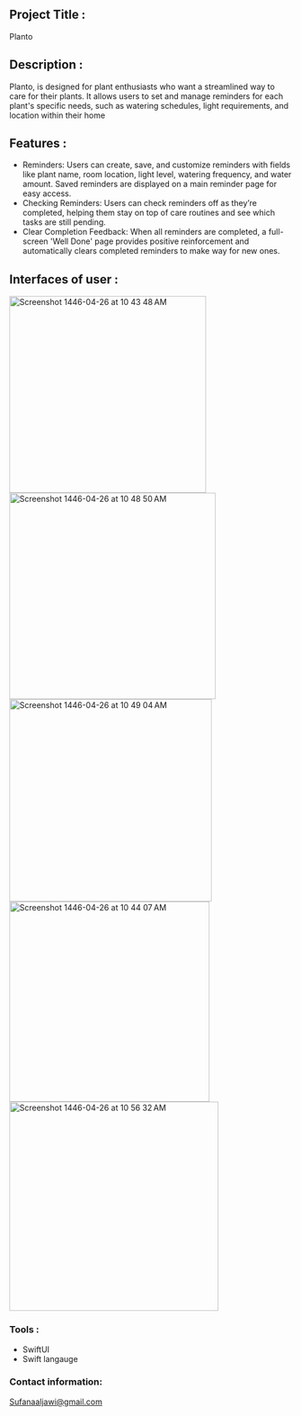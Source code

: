 ## Project Title :
Planto
## Description :
Planto, is designed for plant enthusiasts who want a streamlined way to care for their plants. It allows users to set and manage reminders for each plant's specific needs, such as watering schedules, light requirements, and location within their home
## Features :
- Reminders: 
Users can create, save, and customize reminders with fields like plant name, room location, light level, watering frequency, and water amount. Saved reminders are displayed on a main reminder page for easy access.
- Checking Reminders: 
Users can check reminders off as they’re completed, helping them stay on top of care routines and see which tasks are still pending.
- Clear Completion Feedback:
When all reminders are completed, a full-screen 'Well Done' page provides positive reinforcement and automatically clears completed reminders to make way for new ones.

## Interfaces of user :
<img width="350" alt="Screenshot 1446-04-26 at 10 43 48 AM" src="https://github.com/user-attachments/assets/26f87aa8-25d3-4ab3-8d69-4715abe639c1">
<img width="367" alt="Screenshot 1446-04-26 at 10 48 50 AM" src="https://github.com/user-attachments/assets/fd6ebe89-17de-44d4-8dc2-37834ac8742e">
<img width="360" alt="Screenshot 1446-04-26 at 10 49 04 AM" src="https://github.com/user-attachments/assets/6fad2788-26de-48d0-be6e-cedb58ef3b2d">
<img width="356" alt="Screenshot 1446-04-26 at 10 44 07 AM" src="https://github.com/user-attachments/assets/55aeb76d-0d4a-4eef-a9be-76573b47e8df">
<img width="372" alt="Screenshot 1446-04-26 at 10 56 32 AM" src="https://github.com/user-attachments/assets/a9a92d21-7ae5-4de1-94de-550f1a831283">


### Tools :
- SwiftUI
- Swift langauge 

### Contact information:
Sufanaaljawi@gmail.com
